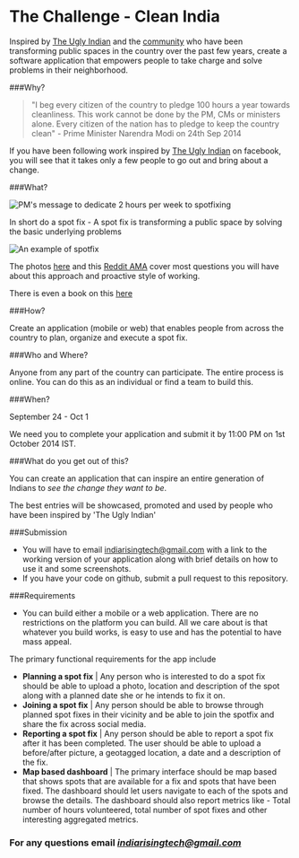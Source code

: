 The Challenge - Clean India
============================

Inspired by [The Ugly Indian](theuglyindian.com) and the [community](https://www.facebook.com/theugl.yindian) who have been transforming public spaces in the country over the past few years, create a software application that empowers people to take charge and solve problems in their neighborhood.


###Why?

 
> "I beg every citizen of the country to pledge 100 hours a year towards cleanliness. This work cannot be done by the PM, CMs or ministers alone. Every citizen of the nation has to pledge to keep the country clean" - Prime Minister Narendra Modi on 24th Sep 2014

If you have been following work inspired by [The Ugly Indian](https://www.facebook.com/theugl.yindian) on facebook, you will see that it takes only a few people to go out and bring about a change. 



###What?


![PM's message to dedicate 2 hours per week to spotfixing](https://fbcdn-sphotos-b-a.akamaihd.net/hphotos-ak-xfp1/t31.0-8/r90/10623637_758609274198330_1043844814865936707_o.jpg?dl=1)

In short do a spot fix - A spot fix is transforming a public space by solving the basic underlying problems

![An example of spotfix](http://33.media.tumblr.com/7ca066c821c7ef7ca41a1154fb072405/tumblr_n7w439SmZN1tw6339o1_1280.jpg)


The photos [here](http://theuglyindian.tumblr.com/) and this [Reddit AMA](http://www.reddit.com/r/india/comments/1z2nq0/meet_the_ugly_indians_really_they_are_not_ugly/) cover most questions you will have about this approach and proactive style of working. 

There is even a book on this [here](http://theuglyindian.com/books/)



###How?


Create an application (mobile or web) that enables people from across the country to plan, organize and execute a spot fix. 

###Who and Where?


Anyone from any part of the country can participate. The entire process is online. You can do this as an individual or find a team to build this. 

###When?


September 24 - Oct 1

We need you to complete your application and submit it by 11:00 PM on 1st October 2014 IST.


###What do you get out of this?

You can create an application that can inspire an entire generation of Indians to *see the change they want to be*. 

The best entries will be showcased, promoted and used by people who have been inspired by 'The Ugly Indian'

###Submission

- You will have to email indiarisingtech@gmail.com with a link to the working version of your application along with brief details on how to use it and some screenshots.
- If you have your code on github, submit a pull request to this repository.
 

###Requirements


- You can build either a mobile or a web application. There are no restrictions on the platform you can build. All we care about is that whatever you build works, is easy to use and has the potential to have mass appeal.

The primary functional requirements for the app include
- **Planning a spot fix** | Any person who is interested to do a spot fix should be able to upload a photo, location and description of the spot along with a planned date she or he intends to fix it on.
- **Joining a spot fix** | Any person should be able to browse through planned spot fixes in their vicinity and be able to join the spotfix and share the fix across social media.
- **Reporting a spot fix** | Any person should be able to report a spot fix after it has been completed. The user should be able to upload a before/after picture, a geotagged location, a date and a description of the fix.
- **Map based dashboard** | The primary interface should be map based that shows spots that are available for a fix and spots that have been fixed. The dashboard should let users navigate to each of the spots and browse the details. The dashboard should also report metrics like - Total number of hours volunteered, total number of spot fixes and other interesting aggregated metrics.


### For any questions email *indiarisingtech@gmail.com* 



